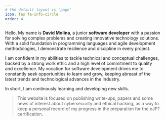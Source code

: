 ```yaml
---
# the default layout is 'page'
icon: fas fa-info-circle
order: 4
---
```


Hello,
My name is **David Molina**, a junior **software developer** with a passion for solving complex problems and creating innovative technology solutions.
With a solid foundation in programming languages and agile development methodologies, I demonstrate resilience and discipline in every project.

 
I am confident in my abilities to tackle technical and conceptual challenges, backed by a strong work ethic and a high level of commitment to quality and excellence.
My vocation for software development drives me to constantly seek opportunities to learn and grow, keeping abreast of the latest trends and technological advances in the industry. 

In short, I am continously learning and developing new skills.


> This website is focused on publishing write-ups, papers and some news of interest about cybersecurity and ethical hacking, as a way to keep a personal record of my progress in the preparation for the eJPT certification.
